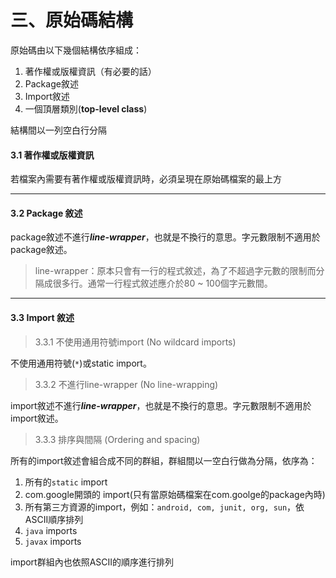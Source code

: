 # 三、原始碼結構

原始碼由以下幾個結構依序組成：

1. 著作權或版權資訊（有必要的話）
2. Package敘述
3. Import敘述
4. 一個頂層類別(**top-level class**)

結構間以一列空白行分隔

#### **3.1 著作權或版權資訊**

若檔案內需要有著作權或版權資訊時，必須呈現在原始碼檔案的最上方





---

#### **3.2 Package 敘述**

package敘述不進行***line-wrapper***，也就是不換行的意思。字元數限制不適用於package敘述。
>line-wrapper：原本只會有一行的程式敘述，為了不超過字元數的限制而分隔成很多行。通常一行程式敘述應介於80 ~ 100個字元數間。



---
#### **3.3 Import 敘述**

>3.3.1 不使用通用符號import (No wildcard imports)

不使用通用符號(```*```)或static import。

>3.3.2 不進行line-wrapper (No line-wrapping)

import敘述不進行***line-wrapper***，也就是不換行的意思。字元數限制不適用於import敘述。

>3.3.3 排序與間隔 (Ordering and spacing)

所有的import敘述會組合成不同的群組，群組間以一空白行做為分隔，依序為：

1. 所有的```static``` import
2. com.google開頭的 import(只有當原始碼檔案在com.goolge的package內時)
3. 所有第三方資源的import，例如：```android, com, junit, org, sun```，依ASCII順序排列
4. ```java``` imports
5. ```javax``` imports

import群組內也依照ASCII的順序進行排列

